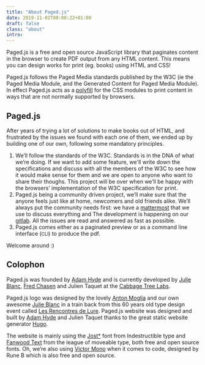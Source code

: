 ```yaml
---
title: "About Paged.js"
date: 2019-11-02T00:08:22+01:00
draft: false
class: "about"
intro: 
---
```


Paged.js is a free and open source JavaScript library that paginates content in the browser to create PDF output from any HTML content. This means you can design works for print (eg. books) using HTML and CSS!

Paged.js follows the Paged Media standards published by the W3C (ie the Paged Media Module, and the Generated Content for Paged Media Module). In effect Paged.js acts as a [polyfill](https://en.wikipedia.org/wiki/Polyfill_(programming)) for the CSS modules to print content in ways that are not normally supported by browsers.


## Paged.js

After years of trying a lot of solutions to make books out of HTML, and frustrated by the issues we found with each one of them, we ended up by building one of our own, following some mandatory principles.

1. We’ll follow the standards of the W3C. Standards is in the DNA of what we’re doing. If we want to add some feature, we'll write down the specifications and discuss with all the members of the W3C to see how it would make sense for them and we are open to anyone who want to share their thoughs. This project will be over when we’ll be happy with the browsers’ implementation of the W3C specification for print.
2. Paged.js being a community driven project, we’ll make sure that the anyone feels just like at home, newcomers and old friends alike. We’ll always put the community needs first: we have a [mattermost](https://mattermost.pagedmedia.org) that we use to discuss everything and The development is happening on our [gitlab](https://gitlab.pagedmedia.org). All the issues are read and answered as fast as possible.
3. Paged.js comes either as a paginated preview or as a command line interface (<small>CLI</small>) to produce the pdf.

Welcome around :)


## Colophon


Paged.js was founded by [Adam Hyde](https://www.adamhyde.net) and is currently developed by [Julie Blanc](http://julie-blanc.fr), [Fred Chasen](http://fchasen.com/) and Julien Taquet at the [Cabbage Tree Labs](https://www.cabbagetreelabs.org). 

Paged.js logo was designed by the lovely [Anton Moglia](http://moglia.fr/) and our own awesome [Julie Blanc](http://julie-blanc.fr) in a train back from this 60 years old type design event called [Les Rencontres de Lure](http://delure.org). 
Paged.js website was designed and built by [Adam Hyde](https://www.adamhyde.net) and Julien Taquet thanks to the great static website generator [Hugo](https://gohugo.io/). 

<!-- Minipax, the extraordinary font used on the website was designed by Raphaël Ronot and is exclusively offered through the open and independant [Velvetyne](https://www.velvetyne.fr/) type foundry.  -->
<!-- The Unicode character on each page and the story around it comes from the excellent [decodeunicode](https://www.decodeunicode.org/) project. -->

The website is mainly using the [Jost*](https://indestructibletype.com/Jost.html) font from Indestructible type and [Fanwood Text](https://www.theleagueofmoveabletype.com/fanwood) from the league of moveable type, both free and open source fonts. Oh, we’re also using [Victor Mono](https://rubjo.github.io/victor-mono/) when it comes to code, designed by Rune B which is also free and open source.  
